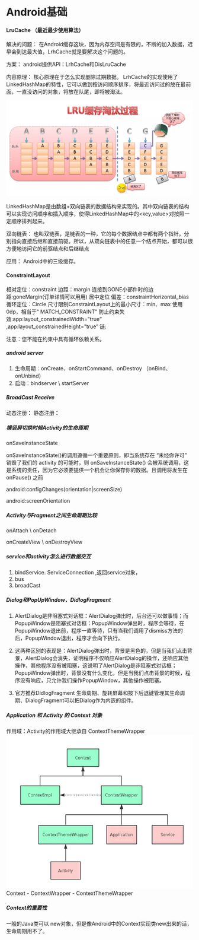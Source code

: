 # Android基础

#### LruCache （最近最少使用算法）

解决的问题：
在Android缓存这块，因为内存空间是有限的，不断的加入数据，迟早会到达最大值，LrhCache就是要解决这个问题的。

方案：
android提供API：LrhCache和DisLruCache

内容原理：
核心原理在于怎么实现删除过期数据。
LrhCache的实现使用了LinkedHashMap的特性，它可以做到按访问顺序排序，将最近访问过的放在最前面，一直没访问的对象，将放在队尾，即将被淘汰。

![hahah](./image/android/lrucache.png)

LinkedHashMap是由数组+双向链表的数据结构来实现的。其中双向链表的结构可以实现访问顺序和插入顺序，使得LinkedHashMap中的<key,value>对按照一定顺序排列起来。

双向链表：
也叫双链表，是链表的一种，它的每个数据结点中都有两个指针，分别指向直接后继和直接前驱。所以，从双向链表中的任意一个结点开始，都可以很方便地访问它的前驱结点和后继结点

应用：
Android中的三级缓存。



#### ConstraintLayout

相对定位：constraint
边距：margin
连接到GONE小部件时的边距:goneMargin(订单详情可以用用)
居中定位
偏差：constraintHorizontal_bias
循环定位：Circle
尺寸限制ConstraintLayout上的最小尺寸：min、max
使用0dp，相当于“ MATCH_CONSTRAINT”
防止约束失效:app:layout_constrainedWidth=”true” ,app:layout_constrainedHeight=”true”
链:

注意：您不能在约束中具有循环依赖关系。

##### android server
1. 生命周期：onCreate、onStartCommand、onDestroy （onBind、onUnbind）
2. 启动：bindserver \ startServer

##### BroadCast Receive
动态注册：
静态注册：

##### 横竖屏切换时候Activity的生命周期
onSaveInstanceState

onSaveInstanceState()的调用遵循一个重要原则，即当系统存在 “未经你许可” 销毁了我们的 activity 的可能时，则 onSaveInstanceState() 会被系统调用，这是系统的责任，因为它必须要提供一个机会让你保存你的数据。且调用将发生在 onPause() 之前

android:configChanges(orientation|screenSize)

android:screenOrientation

##### Activity与Fragment之间生命周期比较
onAttach \ onDetach

onCreateView \ onDestroyView

##### service和activity怎么进行数据交互
1. bindService.  ServiceConnection ,返回service对象，
2. bus
3. broadCast

##### Dialog和PopUpWindow、DidlogFragment
1. AlertDialog是非阻塞式对话框：AlertDialog弹出时，后台还可以做事情；而PopupWindow是阻塞式对话框：PopupWindow弹出时，程序会等待，在PopupWindow退出前，程序一直等待，只有当我们调用了dismiss方法的后，PopupWindow退出，程序才会向下执行。

2. 这两种区别的表现是：AlertDialog弹出时，背景是黑色的，但是当我们点击背景，AlertDialog会消失，证明程序不仅响应AlertDialog的操作，还响应其他操作，其他程序没有被阻塞，这说明了AlertDialog是非阻塞式对话框；PopupWindow弹出时，背景没有什么变化，但是当我们点击背景的时候，程序没有响应，只允许我们操作PopupWindow，其他操作被阻塞。

3. 官方推荐DidlogFragment
生命周期、旋转屏幕和按下后退键管理其生命周期、DialogFragment可以把Dialog作为内嵌的组件。

##### Application 和 Activity 的 Context 对象
作用域：Activity的作用域大继承自 ContextThemeWrapper
![hahah](./image/android/context.png)
Context  -  ContextWrapper  -  ContextThemeWrapper

##### Context的重要性
一般的Java类可以 new对象，但是像Android中的Context实现类new出来的话，生命周期用不了。